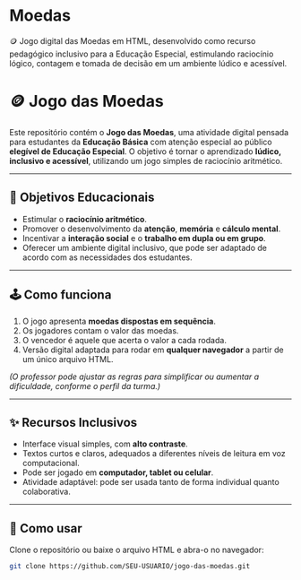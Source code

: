 # Moedas
🪙 Jogo digital das Moedas em HTML, desenvolvido como recurso pedagógico inclusivo para a Educação Especial, estimulando raciocínio lógico, contagem e tomada de decisão em um ambiente lúdico e acessível.

# 🪙 Jogo das Moedas

Este repositório contém o **Jogo das Moedas**, uma atividade digital pensada para estudantes da **Educação Básica** com atenção especial ao público **elegível de Educação Especial**.  O objetivo é tornar o aprendizado **lúdico, inclusivo e acessível**, utilizando um jogo simples de raciocínio aritmético.

---

## 🎯 Objetivos Educacionais
- Estimular o **raciocínio aritmético**.  
- Promover o desenvolvimento da **atenção**, **memória** e **cálculo mental**.  
- Incentivar a **interação social** e o **trabalho em dupla ou em grupo**.  
- Oferecer um ambiente digital inclusivo, que pode ser adaptado de acordo com as necessidades dos estudantes.  

---

## 🕹️ Como funciona
1. O jogo apresenta **moedas dispostas em sequência**.  
2. Os jogadores contam o valor das moedas.  
3. O vencedor é aquele que acerta o valor a cada rodada.  
4. Versão digital adaptada para rodar em **qualquer navegador** a partir de um único arquivo HTML.  

*(O professor pode ajustar as regras para simplificar ou aumentar a dificuldade, conforme o perfil da turma.)*

---

## ✨ Recursos Inclusivos
- Interface visual simples, com **alto contraste**.  
- Textos curtos e claros, adequados a diferentes níveis de leitura em voz computacional.  
- Pode ser jogado em **computador, tablet ou celular**.  
- Atividade adaptável: pode ser usada tanto de forma individual quanto colaborativa.  

---

## 🚀 Como usar
Clone o repositório ou baixe o arquivo HTML e abra-o no navegador:

```bash
git clone https://github.com/SEU-USUARIO/jogo-das-moedas.git
